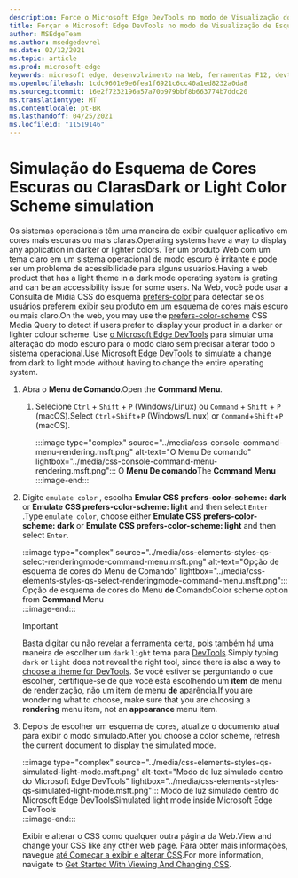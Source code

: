 ```yaml
---
description: Force o Microsoft Edge DevTools no modo de Visualização do Esquema de Cores.
title: Forçar o Microsoft Edge DevTools no modo de Visualização de Esquema de Cores (CSS prefere Esquema de Cores)
author: MSEdgeTeam
ms.author: msedgedevrel
ms.date: 02/12/2021
ms.topic: article
ms.prod: microsoft-edge
keywords: microsoft edge, desenvolvimento na Web, ferramentas F12, devtools
ms.openlocfilehash: 1cdc9601e9e6fea1f6921c6cc40a1ed8232a0da8
ms.sourcegitcommit: 16e2f7232196a57a70b979bbf8b663774b7ddc20
ms.translationtype: MT
ms.contentlocale: pt-BR
ms.lasthandoff: 04/25/2021
ms.locfileid: "11519146"
---
```

# <a name="dark-or-light-color-scheme-simulation"></a><span data-ttu-id="2ce19-104">Simulação do Esquema de Cores Escuras ou Claras</span><span class="sxs-lookup"><span data-stu-id="2ce19-104">Dark or Light Color Scheme simulation</span></span>  

<span data-ttu-id="2ce19-105">Os sistemas operacionais têm uma maneira de exibir qualquer aplicativo em cores mais escuras ou mais claras.</span><span class="sxs-lookup"><span data-stu-id="2ce19-105">Operating systems have a way to display any application in darker or lighter colors.</span></span>  <span data-ttu-id="2ce19-106">Ter um produto Web com um tema claro em um sistema operacional de modo escuro é irritante e pode ser um problema de acessibilidade para alguns usuários.</span><span class="sxs-lookup"><span data-stu-id="2ce19-106">Having a web product that has a light theme in a dark mode operating system is grating and can be an accessibility issue for some users.</span></span>  <span data-ttu-id="2ce19-107">Na Web, você pode usar a Consulta de Mídia CSS do esquema [prefers-color][MDNPrefersColorScheme] para detectar se os usuários preferem exibir seu produto em um esquema de cores mais escuro ou mais claro.</span><span class="sxs-lookup"><span data-stu-id="2ce19-107">On the web, you may use the [prefers-color-scheme][MDNPrefersColorScheme] CSS Media Query to detect if users prefer to display your product in a darker or lighter colour scheme.</span></span>  <span data-ttu-id="2ce19-108">Use [o Microsoft Edge DevTools][DevtoolsIndex] para simular uma alteração do modo escuro para o modo claro sem precisar alterar todo o sistema operacional.</span><span class="sxs-lookup"><span data-stu-id="2ce19-108">Use [Microsoft Edge DevTools][DevtoolsIndex] to simulate a change from dark to light mode without having to change the entire operating system.</span></span>  

1.  <span data-ttu-id="2ce19-109">Abra o **Menu de Comando**.</span><span class="sxs-lookup"><span data-stu-id="2ce19-109">Open the **Command Menu**.</span></span>  
    1.  <span data-ttu-id="2ce19-110">Selecione `Ctrl` + `Shift` + `P` \(Windows/Linux\) ou `Command` + `Shift` + `P` \(macOS\).</span><span class="sxs-lookup"><span data-stu-id="2ce19-110">Select `Ctrl`+`Shift`+`P` \(Windows/Linux\) or `Command`+`Shift`+`P` \(macOS\).</span></span>  
        
        :::image type="complex" source="../media/css-console-command-menu-rendering.msft.png" alt-text="O Menu De comando" lightbox="../media/css-console-command-menu-rendering.msft.png":::
           <span data-ttu-id="2ce19-112">O **Menu De comando**</span><span class="sxs-lookup"><span data-stu-id="2ce19-112">The **Command Menu**</span></span>  
        :::image-end:::  
        
1.  <span data-ttu-id="2ce19-113">Digite `emulate color` , escolha **Emular CSS prefers-color-scheme: dark** or **Emulate CSS prefers-color-scheme: light** and then select `Enter` .</span><span class="sxs-lookup"><span data-stu-id="2ce19-113">Type `emulate color`, choose either **Emulate CSS prefers-color-scheme: dark** or **Emulate CSS prefers-color-scheme: light** and then select `Enter`.</span></span>  
    
    :::image type="complex" source="../media/css-elements-styles-qs-select-renderingmode-command-menu.msft.png" alt-text="Opção de esquema de cores do Menu de Comando" lightbox="../media/css-elements-styles-qs-select-renderingmode-command-menu.msft.png":::
       <span data-ttu-id="2ce19-115">Opção de esquema de cores do Menu **de** Comando</span><span class="sxs-lookup"><span data-stu-id="2ce19-115">Color scheme option from **Command** Menu</span></span>  
    :::image-end:::  
    
    > [!IMPORTANT]
    > <span data-ttu-id="2ce19-116">Basta digitar ou não revelar a ferramenta certa, pois também há uma maneira de escolher um `dark` `light` tema para [DevTools][DevtoolsCustomizeDarkTheme].</span><span class="sxs-lookup"><span data-stu-id="2ce19-116">Simply typing `dark` or `light` does not reveal the right tool, since there is also a way to [choose a theme for DevTools][DevtoolsCustomizeDarkTheme].</span></span>  <span data-ttu-id="2ce19-117">Se você estiver se perguntando o que escolher, certifique-se de que você está escolhendo um **item** de menu de renderização, não um item de menu **de** aparência.</span><span class="sxs-lookup"><span data-stu-id="2ce19-117">If you are wondering what to choose, make sure that you are choosing a **rendering** menu item, not an **appearance** menu item.</span></span>  

1.  <span data-ttu-id="2ce19-118">Depois de escolher um esquema de cores, atualize o documento atual para exibir o modo simulado.</span><span class="sxs-lookup"><span data-stu-id="2ce19-118">After you choose a color scheme, refresh the current document to display the simulated mode.</span></span>  
    
    :::image type="complex" source="../media/css-elements-styles-qs-simulated-light-mode.msft.png" alt-text="Modo de luz simulado dentro do Microsoft Edge DevTools" lightbox="../media/css-elements-styles-qs-simulated-light-mode.msft.png":::
       <span data-ttu-id="2ce19-120">Modo de luz simulado dentro do Microsoft Edge DevTools</span><span class="sxs-lookup"><span data-stu-id="2ce19-120">Simulated light mode inside Microsoft Edge DevTools</span></span>  
    :::image-end:::  
    
    <span data-ttu-id="2ce19-121">Exibir e alterar o CSS como qualquer outra página da Web.</span><span class="sxs-lookup"><span data-stu-id="2ce19-121">View and change your CSS like any other web page.</span></span>  <span data-ttu-id="2ce19-122">Para obter mais informações, navegue [até Começar a exibir e alterar CSS][DevtoolsCssIndex].</span><span class="sxs-lookup"><span data-stu-id="2ce19-122">For more information, navigate to [Get Started With Viewing And Changing CSS][DevtoolsCssIndex].</span></span>  

<!-- links -->  

[DevtoolsIndex]: ../index.md "Ferramentas de desenvolvedor do Microsoft Edge (Chromium) | Microsoft Docs"  
[DevtoolsCustomizeDarkTheme]: ../customize/dark-theme.md "Habilitar tema escuro no Microsoft Edge DevTools | Microsoft Docs"
[DevtoolsCssIndex]: ../css/index.md "Começar a exibir e alterar o css | Microsoft Docs"  

[MDNPrefersColorScheme]: https://developer.mozilla.org/docs/Web/CSS/@media/prefers-color-scheme "prefers-color-scheme | MDN"  
